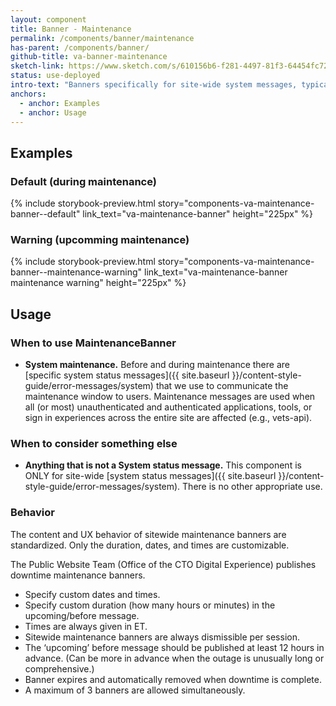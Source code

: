 ```yaml
---
layout: component
title: Banner - Maintenance
permalink: /components/banner/maintenance
has-parent: /components/banner/
github-title: va-banner-maintenance
sketch-link: https://www.sketch.com/s/610156b6-f281-4497-81f3-64454fc72156/p/960E1D9A-BF6D-40AB-82E4-DC335D00990C/canvas
status: use-deployed
intro-text: "Banners specifically for site-wide system messages, typically system maintenance, which are fixed to the top of the viewport."
anchors:
  - anchor: Examples
  - anchor: Usage
---
```


## Examples

### Default (during maintenance)

{% include storybook-preview.html story="components-va-maintenance-banner--default" link_text="va-maintenance-banner" height="225px" %}

### Warning (upcomming maintenance)

{% include storybook-preview.html story="components-va-maintenance-banner--maintenance-warning" link_text="va-maintenance-banner maintenance warning" height="225px" %}

## Usage

### When to use MaintenanceBanner

* **System maintenance.** Before and during maintenance there are [specific system status messages]({{ site.baseurl }}/content-style-guide/error-messages/system) that we use to communicate the maintenance window to users. Maintenance messages are used when all (or most) unauthenticated and authenticated applications, tools, or sign in experiences across the entire site are affected (e.g., vets-api).

### When to consider something else

* **Anything that is not a System status message.** This component is ONLY for site-wide [system status messages]({{ site.baseurl }}/content-style-guide/error-messages/system). There is no other appropriate use.

### Behavior

The content and UX behavior of sitewide maintenance banners are standardized. Only the duration, dates, and times are customizable. 

The Public Website Team (Office of the CTO Digital Experience) publishes downtime maintenance banners.

- Specify custom dates and times. 
- Specify custom duration (how many hours or minutes) in the upcoming/before message. 
- Times are always given in ET.
- Sitewide maintenance banners are always dismissible per session.
- The ‘upcoming’ before message should be published at least 12 hours in advance. (Can be more in advance when the outage is unusually long or comprehensive.)
- Banner expires and automatically removed when downtime is complete.
- A maximum of 3 banners are allowed simultaneously. 

<!--
#### When there are multiple banners simultaneously on a page 

The front-end logic will prioritize the display order of banners like this: 

1. Emergency homepage banner
2. Site-wide maintenance banner
3. Any other Veteran-action required banner
-->